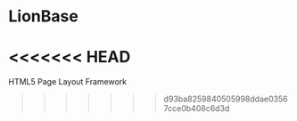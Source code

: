 # LionBase
<<<<<<< HEAD
=======
HTML5 Page Layout Framework
>>>>>>> d93ba8259840505998ddae03567cce0b408c6d3d
